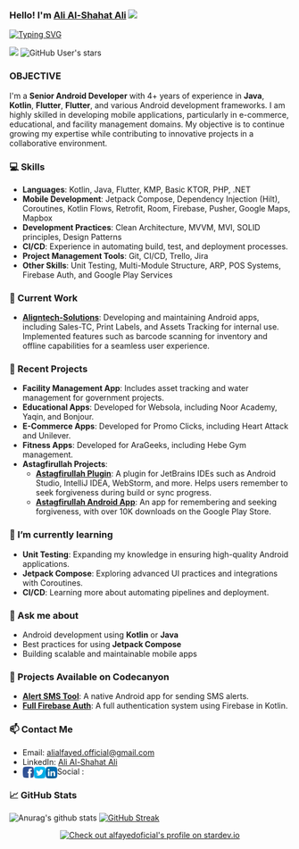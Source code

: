 ### Hello! I'm [Ali Al-Shahat Ali](http://alialfayed.com/) <img src="https://raw.githubusercontent.com/MartinHeinz/MartinHeinz/master/wave.gif" width="30px">
[![Typing SVG](https://readme-typing-svg.herokuapp.com?color=%fffff&lines=Senior+Android+Developer)](https://git.io/typing-svg) 

![](https://komarev.com/ghpvc/?username=alfayedoficial)  ![GitHub User's stars](https://img.shields.io/github/stars/alfayedoficial)   

### OBJECTIVE
I'm a **Senior Android Developer** with 4+ years of experience in **Java**, **Kotlin**, **Flutter**, **Flutter**, and various Android development frameworks. I am highly skilled in developing mobile applications, particularly in e-commerce, educational, and facility management domains. My objective is to continue growing my expertise while contributing to innovative projects in a collaborative environment.

### 💻 Skills
- **Languages**: Kotlin, Java, Flutter, KMP, Basic KTOR, PHP, .NET
- **Mobile Development**: Jetpack Compose, Dependency Injection (Hilt), Coroutines, Kotlin Flows, Retrofit, Room, Firebase, Pusher, Google Maps, Mapbox
- **Development Practices**: Clean Architecture, MVVM, MVI, SOLID principles, Design Patterns
- **CI/CD**: Experience in automating build, test, and deployment processes.
- **Project Management Tools**: Git, CI/CD, Trello, Jira
- **Other Skills**: Unit Testing, Multi-Module Structure, ARP, POS Systems, Firebase Auth, and Google Play Services

### 📘 Current Work
- **[Aligntech-Solutions](https://www.aligntech-solutions.com)**: Developing and maintaining Android apps, including Sales-TC, Print Labels, and Assets Tracking for internal use. Implemented features such as barcode scanning for inventory and offline capabilities for a seamless user experience.
  
### 🔭 Recent Projects
- **Facility Management App**: Includes asset tracking and water management for government projects.
- **Educational Apps**: Developed for Websola, including Noor Academy, Yaqin, and Bonjour.
- **E-Commerce Apps**: Developed for Promo Clicks, including Heart Attack and Unilever.
- **Fitness Apps**: Developed for AraGeeks, including Hebe Gym management.
- **Astagfirullah Projects**:
  - **[Astagfirullah Plugin](https://plugins.jetbrains.com/plugin/24628-astagfirullah/)**: A plugin for JetBrains IDEs such as Android Studio, IntelliJ IDEA, WebStorm, and more. Helps users remember to seek forgiveness during build or sync progress.
  - **[Astagfirullah Android App](https://play.google.com/store/apps/details?id=com.fourDev.astghfrAllah)**: An app for remembering and seeking forgiveness, with over 10K downloads on the Google Play Store.


### 🌱 I’m currently learning
- **Unit Testing**: Expanding my knowledge in ensuring high-quality Android applications.
- **Jetpack Compose**: Exploring advanced UI practices and integrations with Coroutines.
- **CI/CD**: Learning more about automating pipelines and deployment.

### 💬 Ask me about
- Android development using **Kotlin** or **Java**
- Best practices for using **Jetpack Compose**
- Building scalable and maintainable mobile apps

### 🌟 Projects Available on Codecanyon
- **[Alert SMS Tool](https://codecanyon.net/item/alert-sms-tool-built-with-kotlin)**: A native Android app for sending SMS alerts.
- **[Full Firebase Auth](https://codecanyon.net/item/full-firebase-auth-built-with-kotlin)**: A full authentication system using Firebase in Kotlin.

### 📫 Contact Me
- Email: [alialfayed.official@gmail.com](mailto:alialfayed.official@gmail.com)
- LinkedIn: [Ali Al-Shahat Ali](https://www.linkedin.com/in/alfayedoficial/)
- Social : <a href="https://facebook.com/alfayedoficial">
  <img align="left" alt="Ali Al Fayed | Facebook" width="20px" src="https://github.com/alfayedoficial/alfayedoficial/blob/master/005-facebook.png?raw=true" />
</a> <a href="https://twitter.com/alfayedoficial">
  <img align="left" alt="Ali Al Fayed | Twitter" width="21px" src="https://github.com/alfayedoficial/alfayedoficial/blob/master/004-twitter.png?raw=true" />
</a> <a href="https://www.linkedin.com/in/alfayedoficial/">
  <img align="left" alt="Ali Al Fayed | LinkedIn" width="21px" src="https://github.com/alfayedoficial/alfayedoficial/blob/master/006-linkedin.png?raw=true" />
</a>
  
### 📈 GitHub Stats
![Anurag's github stats](https://github-readme-stats.vercel.app/api?username=alfayedoficial&show_icons=true&theme=dark&hide_border=true&icon_color=fff)
[![GitHub Streak](https://github-readme-streak-stats.herokuapp.com?user=alfayedoficial&theme=dark&hide_border=true)](https://git.io/streak-stats)
<div align="center">

[![Check out alfayedoficial's profile on stardev.io](https://stardev.io/developers/alfayedoficial/badge/languages/global.svg)](https://stardev.io/developers/alfayedoficial)
</div>
